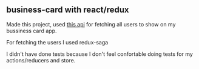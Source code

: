 ## business-card with react/redux

Made this project, used [this api](https://jsonplaceholder.typicode.com/users) for fetching all users to show on my bussiness card app.

For fetching the users I used redux-saga

I didn't have done tests because I don't feel confortable doing tests for my actions/reducers and store.
